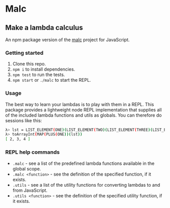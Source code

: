 # Malc

## Make a lambda calculus

An npm package version of the [malc](https://github.com/sjsyrek/malc) project for JavaScript.

### Getting started

1. Clone this repo.
2. `npm i` to install dependencies.
3. `npm test` to run the tests.
4. `npm start` or `./malc` to start the REPL.

### Usage

The best way to learn your lambdas is to play with them in a REPL. This package provides a lightweight node REPL implementation that supplies all of the included lambda functions and utils as globals. You can therefore do sessions like this:

```sh
λ> lst = LIST_ELEMENT(ONE)(LIST_ELEMENT(TWO)(LIST_ELEMENT(THREE)(LIST_ELEMENT(FOUR)(EMPTY_LIST))))
λ> toArrayInt(MAP(PLUS(ONE))(lst))
[ 2, 3, 4 ]
```

### REPL help commands

- `.malc` - see a list of the predefined lambda functions available in the global scope.
- `.malc <function>` - see the definition of the specified function, if it exists.
- `.utils` - see a list of the utility functions for converting lambdas to and from JavaScript.
- `.utils <function>` - see the definition of the specified utility function, if it exists.
